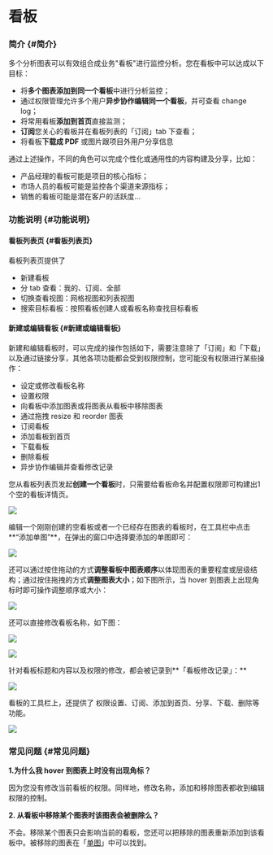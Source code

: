 # 看板

### 简介 {#简介}

多个分析图表可以有效组合成业务"看板"进行监控分析。您在看板中可以达成以下目标：

* 将**多个图表添加到同一个看板**中进行分析监控；
* 通过权限管理允许多个用户**异步协作编辑同一个看板**，并可查看 change log；
* 将常用看板**添加到首页**直接监测；
* **订阅**您关心的看板并在看板列表的「订阅」tab 下查看；
* 将看板**下载成 PDF** 或图片跟项目外用户分享信息

通过上述操作，不同的角色可以完成个性化或通用性的内容构建及分享，比如：

* 产品经理的看板可能是项目的核心指标；
* 市场人员的看板可能是监控各个渠道来源指标；
* 销售的看板可能是潜在客户的活跃度…

### 功能说明 {#功能说明}

#### 看板列表页 {#看板列表页}

看板列表页提供了

* 新建看板
* 分 tab 查看：我的、订阅、全部
* 切换查看视图：网格视图和列表视图
* 搜索目标看板：按照看板创建人或看板名称查找目标看板

#### 新建或编辑看板 {#新建或编辑看板}

新建和编辑看板时，可以完成的操作包括如下，需要注意除了「订阅」和「下载」以及通过链接分享，其他各项功能都会受到权限控制，您可能没有权限进行某些操作：

* 设定或修改看板名称
* 设置权限
* 向看板中添加图表或将图表从看板中移除图表
* 通过拖拽 resize 和 reorder 图表
* 订阅看板
* 添加看板到首页
* 下载看板
* 删除看板
* 异步协作编辑并查看修改记录

您从看板列表页发起**创建一个看板**时，只需要给看板命名并配置权限即可构建出1个空的看板详情页。

![](https://docs.growingio.com/.gitbook/assets/kan-ban-xin-jian.png)

编辑一个刚刚创建的空看板或者一个已经存在图表的看板时，在工具栏中点击**“添加单图”**，在弹出的窗口中选择要添加的单图即可：

![](https://docs.growingio.com/.gitbook/assets/tian-jia-dan-tu.png)

还可以通过按住拖动的方式**调整看板中图表顺序**以体现图表的重要程度或层级结构；通过按住拖拽的方式**调整图表大小**；如下图所示，当 hover 到图表上出现角标时即可操作调整顺序或大小：

![](https://docs.growingio.com/.gitbook/assets/resizereorder.png)

还可以直接修改看板名称，如下图：

![](https://docs.growingio.com/.gitbook/assets/xiu-gai-ming-cheng-1.png)

![](https://docs.growingio.com/.gitbook/assets/xiu-gai-ming-cheng-2.png)

针对看板标题和内容以及权限的修改，都会被记录到**「看板修改记录」：**

![](https://docs.growingio.com/.gitbook/assets/kan-ban-xiu-gai-ji-lu.png)

看板的工具栏上，还提供了 权限设置、订阅、添加到首页、分享、下载、删除等功能。

![](https://docs.growingio.com/.gitbook/assets/qi-ta-gong-neng.png)

### 常见问题 {#常见问题}

**1.为什么我 hover 到图表上时没有出现角标？**

因为您没有修改当前看板的权限。同样地，修改名称，添加和移除图表都收到编辑权限的控制。

**2. 从看板中移除某个图表时该图表会被删除么？**

不会。移除某个图表只会影响当前的看板，您还可以把移除的图表重新添加到该看板中。被移除的图表在「[单图](https://docs.growingio.com/visualization/charts.html)」中可以找到。

